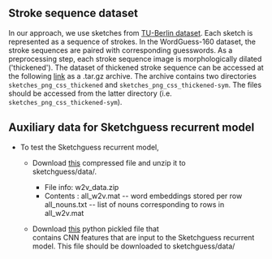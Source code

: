 
## Stroke sequence dataset
In our approach, we use sketches from [TU-Berlin dataset](http://cybertron.cg.tu-berlin.de/eitz/projects/classifysketch/). Each sketch is represented as a sequence of strokes. In the WordGuess-160 dataset, the stroke sequences are paired with corresponding guesswords. As a preprocessing step, each stroke sequence image is morphologically dilated ('thickened'). The dataset of thickened stroke sequence can be accessed at the following [link](https://drive.google.com/open?id=1unRU-zqqdfG3oT2a9Sx53AjlVaIqlBBn) as a .tar.gz archive. The archive contains two directories `sketches_png_css_thickened` and `sketches_png_css_thickened-sym`. The files should be accessed from the latter directory (i.e. `sketches_png_css_thickened-sym`).

## Auxiliary data for Sketchguess recurrent model

 * To test the Sketchguess recurrent model, 
 
    * Download [this](https://drive.google.com/open?id=1u9d432KdSRG22Zcsbhcahyah5UBhtZHr) compressed file and unzip it to     
       sketchguess/data/.
       * File info: w2v_data.zip
       * Contents : all_w2v.mat -- word embeddings stored per row
                    all_nouns.txt -- list of nouns corresponding to rows in all_w2v.mat
    
    * Download [this](https://drive.google.com/file/d/1KDnp4XV0YhxTZoa2QdmXVm-7GiD-3Hfv/view?usp=sharing) python pickled file that  
       contains CNN features that are input to the Sketchguess recurrent model. This file should be downloaded to sketchguess/data/
